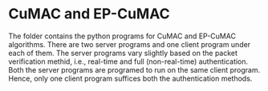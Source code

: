 # CuMAC and EP-CuMAC
The folder contains the python programs for CuMAC and EP-CuMAC algorithms. There are two server programs and one client program under each of them. The server programs vary slightly based on the packet verification methid, i.e., real-time and full (non-real-time) authentication. Both the server programs are programed to run on the same client program. Hence, only one client program suffices both the authentication methods.

